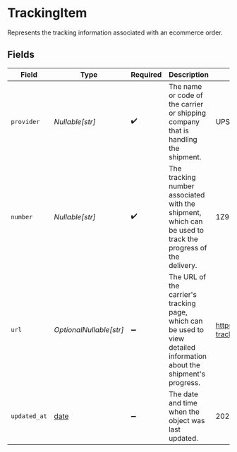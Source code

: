 # TrackingItem

Represents the tracking information associated with an ecommerce order.


## Fields

| Field                                                                                                                 | Type                                                                                                                  | Required                                                                                                              | Description                                                                                                           | Example                                                                                                               |
| --------------------------------------------------------------------------------------------------------------------- | --------------------------------------------------------------------------------------------------------------------- | --------------------------------------------------------------------------------------------------------------------- | --------------------------------------------------------------------------------------------------------------------- | --------------------------------------------------------------------------------------------------------------------- |
| `provider`                                                                                                            | *Nullable[str]*                                                                                                       | :heavy_check_mark:                                                                                                    | The name or code of the carrier or shipping company that is handling the shipment.                                    | UPS                                                                                                                   |
| `number`                                                                                                              | *Nullable[str]*                                                                                                       | :heavy_check_mark:                                                                                                    |  The tracking number associated with the shipment, which can be used to track the progress of the delivery.           | 1Z9999999999999999                                                                                                    |
| `url`                                                                                                                 | *OptionalNullable[str]*                                                                                               | :heavy_minus_sign:                                                                                                    | The URL of the carrier's tracking page, which can be used to view detailed information about the shipment's progress. | https://www.ups.com/track?tracknum=1Z9999999999999999                                                                 |
| `updated_at`                                                                                                          | [date](https://docs.python.org/3/library/datetime.html#date-objects)                                                  | :heavy_minus_sign:                                                                                                    | The date and time when the object was last updated.                                                                   | 2020-09-30T07:43:32.000Z                                                                                              |